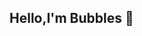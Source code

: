 ## Hello,I'm Bubbles 👋

<!--
I love challenging myself to learn new skills , this time I'm learning how to code. Its not easy but it really is fun and addictive. 
I'm really loking foward to learning more.


- 🔭 I’m new to the coding scene,I'm a begginer ...
- 🌱 I’m currently learning HTML and CSS ...
- 🤔 I’m looking for help with any info on moving foward in the coding scene ...
- 💬 Ask me about South Africa and our culture ...
- 📫 How to reach me: @bubblesmalinga on instagram...
- 😄 Pronouns: she/her ...
- ⚡ Fun fact: When I'm not coding I love baking ...
-->
